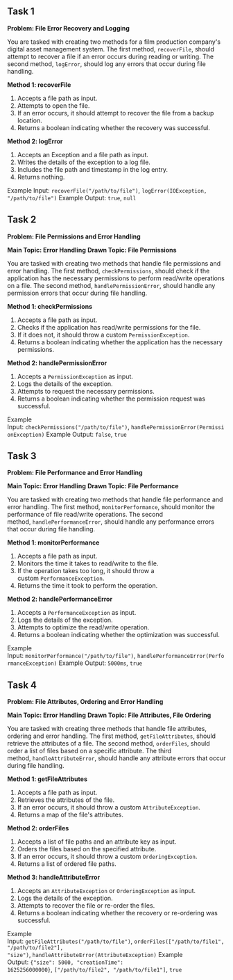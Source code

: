 ## Task 1

**Problem: File Error Recovery and Logging**

You are tasked with creating two methods for a film production company's digital asset management system. The first method, `recoverFile`, should attempt to recover a file if an error occurs during reading or writing. The second method, `logError`, should log any errors that occur during file handling.

**Method 1: recoverFile**

1. Accepts a file path as input.
2. Attempts to open the file.
3. If an error occurs, it should attempt to recover the file from a backup location.
4. Returns a boolean indicating whether the recovery was successful.

**Method 2: logError**

1. Accepts an Exception and a file path as input.
2. Writes the details of the exception to a log file.
3. Includes the file path and timestamp in the log entry.
4. Returns nothing.

Example Input: `recoverFile("/path/to/file")`, `logError(IOException, "/path/to/file")` Example Output: `true`, `null`

## Task 2

**Problem: File Permissions and Error Handling**

**Main Topic: Error Handling** **Drawn Topic: File Permissions**

You are tasked with creating two methods that handle file permissions and error handling. The first method, `checkPermissions`, should check if the application has the necessary permissions to perform read/write operations on a file. The second method, `handlePermissionError`, should handle any permission errors that occur during file handling.

**Method 1: checkPermissions**

1. Accepts a file path as input.
2. Checks if the application has read/write permissions for the file.
3. If it does not, it should throw a custom `PermissionException`.
4. Returns a boolean indicating whether the application has the necessary permissions.

**Method 2: handlePermissionError**

1. Accepts a `PermissionException` as input.
2. Logs the details of the exception.
3. Attempts to request the necessary permissions.
4. Returns a boolean indicating whether the permission request was successful.

Example Input: `checkPermissions("/path/to/file")`, `handlePermissionError(PermissionException)` Example Output: `false`, `true`

## Task 3

**Problem: File Performance and Error Handling**

**Main Topic: Error Handling** **Drawn Topic: File Performance**

You are tasked with creating two methods that handle file performance and error handling. The first method, `monitorPerformance`, should monitor the performance of file read/write operations. The second method, `handlePerformanceError`, should handle any performance errors that occur during file handling.

**Method 1: monitorPerformance**

1. Accepts a file path as input.
2. Monitors the time it takes to read/write to the file.
3. If the operation takes too long, it should throw a custom `PerformanceException`.
4. Returns the time it took to perform the operation.

**Method 2: handlePerformanceError**

1. Accepts a `PerformanceException` as input.
2. Logs the details of the exception.
3. Attempts to optimize the read/write operation.
4. Returns a boolean indicating whether the optimization was successful.

Example Input: `monitorPerformance("/path/to/file")`, `handlePerformanceError(PerformanceException)` Example Output: `5000ms`, `true`

## Task 4

**Problem: File Attributes, Ordering and Error Handling**

**Main Topic: Error Handling** **Drawn Topic: File Attributes, File Ordering**

You are tasked with creating three methods that handle file attributes, ordering and error handling. The first method, `getFileAttributes`, should retrieve the attributes of a file. The second method, `orderFiles`, should order a list of files based on a specific attribute. The third method, `handleAttributeError`, should handle any attribute errors that occur during file handling.

**Method 1: getFileAttributes**

1. Accepts a file path as input.
2. Retrieves the attributes of the file.
3. If an error occurs, it should throw a custom `AttributeException`.
4. Returns a map of the file's attributes.

**Method 2: orderFiles**

1. Accepts a list of file paths and an attribute key as input.
2. Orders the files based on the specified attribute.
3. If an error occurs, it should throw a custom `OrderingException`.
4. Returns a list of ordered file paths.

**Method 3: handleAttributeError**

1. Accepts an `AttributeException` or `OrderingException` as input.
2. Logs the details of the exception.
3. Attempts to recover the file or re-order the files.
4. Returns a boolean indicating whether the recovery or re-ordering was successful.

Example Input: `getFileAttributes("/path/to/file")`, `orderFiles(["/path/to/file1", "/path/to/file2"], "size")`, `handleAttributeError(AttributeException)` Example Output: `{"size": 5000, "creationTime": 1625256000000}`, `["/path/to/file2", "/path/to/file1"]`, `true`